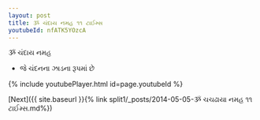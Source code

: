 ```yaml
---
layout: post
title: ૐ ચંદાય નમહ ૧૧ ટાઈમ્સ
youtubeId: nfATK5YOzcA
---
```

 
 
 ૐ ચંદાય નમહ  
 
 -  જે ચંદનના ઝાડના રૂપમાં છે 
 
  
 
  
 
 
 
 
 
 


{% include youtubePlayer.html id=page.youtubeId %}
 
[Next]({{ site.baseurl }}{% link  split1/_posts/2014-05-05-ૐ ચચઢાયા નમહ ૧૧ ટાઈમ્સ.md%})
 
